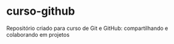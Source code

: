 # curso-github
Repositório criado para curso de Git e GitHub: compartilhando e colaborando em projetos

